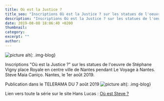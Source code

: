 ```yaml
---
title: Où est la Justice ?
title_seo: "Inscriptions Où est la Justice ? sur les statues de l'oeuvre de Stéphane Vigny place Royale en centre ville de Nantes. Steve Maia Caniço."
description: "Inscriptions Où est la Justice ? sur les statues de l'oeuvre de Stéphane Vigny place Royale en centre ville de Nantes. Steve Maia Caniço."
date: 2019-08-08 18:06:40 +0200
thumbnail:
category:
excerpt: ""
author:
---
```

![picture alt](/images/ouestlajustice_01.jpg "Où est la Justice ?"){: .img-blog}

Inscriptions "Où est la Justice ?" sur les statues de l'oeuvre de Stéphane Vigny place Royale en centre ville de Nantes pendant Le Voyage à Nantes. Steve Maia Caniço. Nantes, le 1er août 2019.


Publication dans le TELERAMA DU 7 août 2019 ![picture alt](/images/publication_32.jpg "Où est la Justice ?"){: .img-blog}

Lien vers toute la série sur le site Hans Lucas : [Où est Steve ?](http://hanslucas.com/mthomasset/photo/25518)

